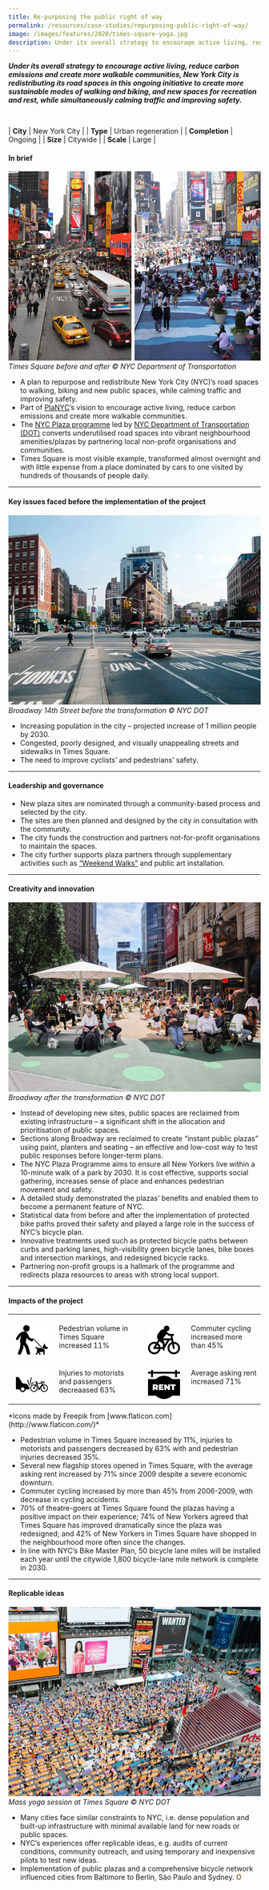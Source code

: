 ```yaml
---
title: Re-purposing the public right of way
permalink: /resources/case-studies/repurposing-public-right-of-way/
image: /images/features/2020/times-square-yoga.jpg
description: Under its overall strategy to encourage active living, reduce carbon emissions and create more walkable communities, New York City is redistributing its road spaces in this ongoing initiative to create more sustainable modes of walking and biking, and new spaces for recreation and rest, while simultaneously calming traffic and improving safety.
---
```


***Under its overall strategy to encourage active living, reduce carbon emissions and create more walkable communities, New York City is redistributing its road spaces in this ongoing initiative to create more sustainable modes of walking and biking, and new spaces for recreation and rest, while simultaneously calming traffic and improving safety.*** 

<br>

| **City** | New York City |
| **Type** | Urban regeneration |
| **Completion** | Ongoing |
| **Size** | Citywide |
| **Scale** | Large |

#### **In brief**

![Times Square before and after](/images/features/2020/times-square-before-after.jpg/)*Times Square before and after © NYC Department of Transportation*

- A plan to repurpose and redistribute New York City (NYC)’s road spaces to walking, biking and new public spaces, while calming traffic and improving safety. 
- Part of [PlaNYC](http://www.nyc.gov/html/planyc/downloads/pdf/140422_PlaNYCP-Report_FINAL_Web.pdf)’s vision to encourage active living, reduce carbon emissions and create more walkable communities. 
- The [NYC Plaza programme](https://www1.nyc.gov/html/dot/html/pedestrians/nyc-plaza-program.shtml) led by [NYC Department of Transportation (DOT)](https://www.dot.ny.gov/index) converts underutilised road spaces into vibrant neighbourhood amenities/plazas by partnering local non-profit organisations and communities.
- Times Square is most visible example, transformed almost overnight and with little expense from a place dominated by cars to one visited by hundreds of thousands of people daily. 

---

#### **Key issues faced before the implementation of the project**

![14th street before](/images/features/2020/14th-street-before.jpg/)*Broadway 14th Street before the transformation © NYC DOT*

- Increasing population in the city – projected increase of 1 million people by 2030. 
- Congested, poorly designed, and visually unappealing streets and sidewalks in Times Square.
- The need to improve cyclists’ and pedestrians’ safety.

---

#### **Leadership and governance**

- New plaza sites are nominated through a community-based process and selected by the city. 
- The sites are then planned and designed by the city in consultation with the community. 
- The city funds the construction and partners not-for-profit organisations to maintain the spaces.
- The city further supports plaza partners through supplementary activities such as [“Weekend Walks”](https://www1.nyc.gov/html/dot/weekendwalks/html/home/home.shtml) and public art installation.

---

#### **Creativity and innovation**

![Broadway after](/images/features/2020/broadway-after.jpg/)*Broadway after the transformation © NYC DOT*

- Instead of developing new sites, public spaces are reclaimed from existing infrastructure – a significant shift in the allocation and prioritisation of public spaces. 
- Sections along Broadway are reclaimed to create “instant public plazas” using paint, planters and seating – an effective and low-cost way to test public responses before longer-term plans. 
- The NYC Plaza Programme aims to ensure all New Yorkers live within a 10-minute walk of a park by 2030. It is cost effective, supports social gathering, increases sense of place and enhances pedestrian movement and safety.
- A detailed study demonstrated the plazas’ benefits and enabled them to become a permanent feature of NYC. 
- Statistical data from before and after the implementation of protected bike paths proved their safety and played a large role in the success of NYC’s bicycle plan. 
- Innovative treatments used such as protected bicycle paths between curbs and parking lanes, high-visibility green bicycle lanes, bike boxes and intersection markings, and redesigned bicycle racks. 
- Partnering non-profit groups is a hallmark of the programme and redirects plaza resources to areas with strong local support. 

---

#### **Impacts of the project**

<table style="width: 100%;" cellpadding="0">
<tbody>
<tr>
<td style="width: 80px; text-align: center; vertical-align: top;"><br><img src="/images/features/2020/walking.png" alt="walking" /><br></td>
<td style="text-align: left; vertical-align: top;"><br>Pedestrian volume in Times Square increased 11%<br></td>
<td style="width: 80px; text-align: center; vertical-align: top;"><br><img src="/images/features/2020/cycling.png" alt="cycling" /><br></td>
<td style="text-align: left; vertical-align: top;"><br>Commuter cycling increased more than 45%<br></td>
</tr>
<tr>
<td style="width: 80px; text-align: center; vertical-align: top;"><br><img src="/images/features/2020/accident.png" alt="accident" /><br></td>
<td style="text-align: left; vertical-align: top;"><br>Injuries to motorists and passengers decreaased 63%<br></td>
<td style="width: 80px; text-align: center; vertical-align: top;"><br><img src="/images/features/2020/rent.png" alt="rent" /><br></td>
<td style="text-align: left; vertical-align: top;"><br>Average asking rent increased 71%<br></td>
</tr>
</tbody>
</table>*Icons made by Freepik from [www.flaticon.com](http://www.flaticon.com/)*

- Pedestrian volume in Times Square increased by 11%, injuries to motorists and passengers decreased by 63% with and pedestrian injuries decreased 35%. 
- Several new flagship stores opened in Times Square, with the average asking rent increased by 71% since 2009 despite a severe economic downturn.
- Commuter cycling increased by more than 45% from 2006-2009, with decrease in cycling accidents.
- 70% of theatre-goers at Times Square found the plazas having a positive impact on their experience; 74% of New Yorkers agreed that Times Square has improved dramatically since the plaza was redesigned; and 42% of New Yorkers in Times Square have shopped in the neighbourhood more often since the changes.
- In line with NYC’s Bike Master Plan, 50 bicycle lane miles will be installed each year until the citywide 1,800 bicycle-lane mile network is complete in 2030.

---

#### **Replicable ideas**

![Times Square](/images/features/2020/times-square-yoga.jpg/)*Mass yoga session at Times Square © NYC DOT*

- Many cities face similar constraints to NYC, i.e. dense population and built-up infrastructure with minimal available land for new roads or public spaces.
- NYC’s experiences offer replicable ideas, e.g. audits of current conditions, community outreach, and using temporary and inexpensive pilots to test new ideas. 
- Implementation of public plazas and a comprehensive bicycle network influenced cities from Baltimore to Berlin, São Paulo and Sydney. **<font color="#967942">O</font>**
